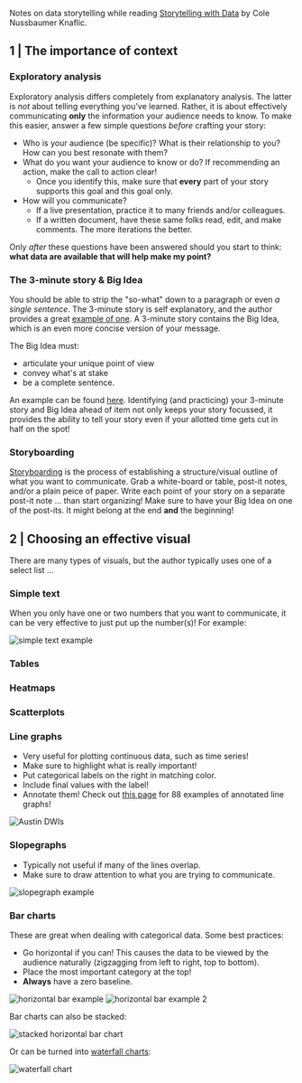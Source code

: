 Notes on data storytelling while reading [Storytelling with Data](http://www.storytellingwithdata.com/) by Cole Nussbaumer Knaflic.

## 1 | The importance of context

### Exploratory analysis

Exploratory analysis differs completely from explanatory analysis. The latter is _not_ about telling everything you've learned. Rather, it is about effectively communicating **only** the information your audience needs to know. To make this easier, answer a few simple questions *before* crafting your story:

* Who is your audience (be specific)? What is their relationship to you? How can you best resonate with them?
* What do you want your audience to know or do? If recommending an action, make the call to action clear!
  * Once you identify this, make sure that **every** part of your story supports this goal and this goal only.
* How will you communicate?
  * If a live presentation, practice it to many friends and/or colleagues.
  * If a written document, have these same folks read, edit, and make comments. The more iterations the better.

Only *after* these questions have been answered should you start to think: **what data are available that will help make my point?**

### The 3-minute story & Big Idea

You should be able to strip the "so-what" down to a paragraph or even *a single sentence*. The 3-minute story is self explanatory, and the author provides a great [example of one](http://www.storytellingwithdata.com/blog/2014/02/the-3-minute-story). A 3-minute story contains the Big Idea, which is an even more concise version of your message.

The Big Idea must:
* articulate your unique point of view
* convey what's at stake
* be a complete sentence.

An example can be found [here](http://www.storytellingwithdata.com/blog/2014/02/whats-big-idea). Identifying (and practicing) your 3-minute story and Big Idea ahead of item not only keeps your story focussed, it provides the ability to tell your story even if your allotted time gets cut in half on the spot!

### Storyboarding

[Storyboarding](http://www.storytellingwithdata.com/blog/2015/8/24/how-i-storyboard) is the process of establishing a structure/visual outline of what you want to communicate. Grab a white-board or table, post-it notes, and/or a plain peice of paper. Write each point of your story on a separate post-it note ... than start organizing! Make sure to have your Big Idea on one of the post-its. It might belong at the end **and** the beginning!

## 2 | Choosing an effective visual

There are many types of visuals, but the author typically uses one of a select list ...

### Simple text

When you only have one or two numbers that you want to communicate, it can be very effective to just put up the number(s)! For example:

![simple text example](https://static1.squarespace.com/static/55b6a6dce4b089e11621d3ed/55b6d08fe4b0d8b921b02f83/55b6d0a5e4b0d8b921b03644/1438044325129/1000w/)

### Tables

### Heatmaps

### Scatterplots

### Line graphs

* Very useful for plotting continuous data, such as time series!
* Make sure to highlight what is really important!
* Put categorical labels on the right in matching color.
* Include final values with the label!
* Annotate them! Check out [this page](http://www.storytellingwithdata.com/blog/2018/1/22/88-annotated-line-graphs) for 88 examples of annotated line graphs!

![Austin DWIs](https://static1.squarespace.com/static/55b6a6dce4b089e11621d3ed/t/58d55b28e4fcb5243dcd92b2/1490377517580/?format=750w)

### Slopegraphs

* Typically not useful if many of the lines overlap.
* Make sure to draw attention to what you are trying to communicate.

![slopegraph example](https://static1.squarespace.com/static/55b6a6dce4b089e11621d3ed/55b6d08fe4b0d8b921b02f83/55b6d094e4b0d8b921b0315f/1438044308816/1000w/)

### Bar charts

These are great when dealing with categorical data. Some best practices:
* Go horizontal if you can! This causes the data to be viewed by the audience naturally (zigzagging from left to right, top to bottom).
* Place the most important category at the top!
* **Always** have a zero baseline.

![horizontal bar example](https://static1.squarespace.com/static/55b6a6dce4b089e11621d3ed/55b6d08fe4b0d8b921b02f83/55b6d0a0e4b0d8b921b034cd/1438044320231/1000w/)
![horizontal bar example 2](https://static1.squarespace.com/static/55b6a6dce4b089e11621d3ed/t/5a9868468165f58d088aa27e/1519937609153/Basic+Bars+-+Horizontal.png?format=500w)

Bar charts can also be stacked:

![stacked horizontal bar chart](https://static1.squarespace.com/static/55b6a6dce4b089e11621d3ed/t/5a0b4d0f71c10b438dd70604/1510690072500/Stacked+bar+-+example+from+book.png?format=750w)

Or can be turned into [waterfall charts](http://www.storytellingwithdata.com/blog/2011/11/waterfall-chart):

![waterfall chart](https://static1.squarespace.com/static/55b6a6dce4b089e11621d3ed/55b6d08fe4b0d8b921b02f83/55b6d0b5e4b0d8b921b03993/1438044341235/1000w/)
